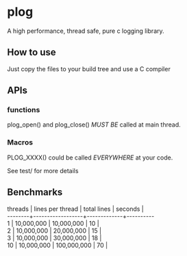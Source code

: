 # plog
A high performance, thread safe, pure c logging library.

## How to use
Just copy the files to your build tree and use a C compiler

## APIs
### functions
plog_open() and plog_close() *MUST BE* called at main thread.

### Macros
PLOG_XXXX() could be called *EVERYWHERE* at your code.

See test/ for more details

## Benchmarks
threads | lines per thread | total lines | seconds |   
--------+------------------+-------------+----------   
1       | 10,000,000       | 10,000,000  | 10      |   
2       | 10,000,000       | 20,000,000  | 15      |   
3       | 10,000,000       | 30,000,000  | 18      |   
10      | 10,000,000       | 100,000,000 | 70      |   
